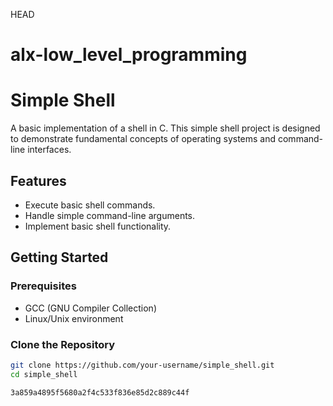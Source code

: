 HEAD
# alx-low_level_programming
# Simple Shell

A basic implementation of a shell in C. This simple shell project is designed to demonstrate fundamental concepts of operating systems and command-line interfaces.

## Features

- Execute basic shell commands.
- Handle simple command-line arguments.
- Implement basic shell functionality.

## Getting Started

### Prerequisites

- GCC (GNU Compiler Collection)
- Linux/Unix environment

### Clone the Repository

```bash
git clone https://github.com/your-username/simple_shell.git
cd simple_shell

3a859a4895f5680a2f4c533f836e85d2c889c44f
